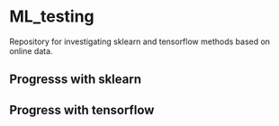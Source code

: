 # ML_testing

Repository for investigating sklearn and tensorflow methods based on online data.

## Progresss with sklearn


## Progress with tensorflow

